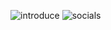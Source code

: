![introduce](https://images-mine.netlify.app/img/introduce.png)
![socials](https://images-mine.netlify.app/img/socials.png)
